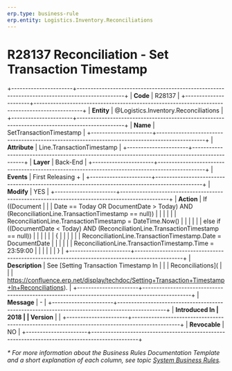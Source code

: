 ```yaml
---
erp.type: business-rule
erp.entity: Logistics.Inventory.Reconciliations
---
```


# R28137 Reconciliation - Set Transaction Timestamp
+----------------------+-----------------------------------------------------------------------------------------------+
| **Code**             | R28137                                                                                        |
+----------------------+-----------------------------------------------------------------------------------------------+
| **Entity**           | @Logistics.Inventory.Reconciliations                                                          |
+----------------------+-----------------------------------------------------------------------------------------------+
| **Name**             | SetTransactionTimestamp                                                                       |
+----------------------+-----------------------------------------------------------------------------------------------+
| **Attribute**        | Line.TransactionTimestamp                                                                     |
+----------------------+-----------------------------------------------------------------------------------------------+
| **Layer**            | Back-End                                                                                      |
+----------------------+-----------------------------------------------------------------------------------------------+
| **Events**           | First Releasing +                                                                             |
+----------------------+-----------------------------------------------------------------------------------------------+
| **Modify**           | YES                                                                                           |
+----------------------+-----------------------------------------------------------------------------------------------+
| **Action**           |     If ((Document                                                                             |
|                      | Date == Today OR DocumentDate > Today) AND (ReconciliationLine.TransactionTimestamp == null)) |
|                      |                                                                                               |
|                      |     ReconciliationLine.TransactionTimestamp = DateTime.Now()                                  |
|                      |                                                                                               |
|                      |     else if ((DocumentDate < Today) AND (ReconciliationLine.TransactionTimestamp == null))    |
|                      |                                                                                               |
|                      |     {                                                                                         |
|                      |                                                                                               |
|                      |     ReconciliationLine.TransactionTimestamp.Date = DocumentDate                               |
|                      |                                                                                               |
|                      |     ReconciliationLine.TransactionTimestamp.Time = 23:59:00                                   |
|                      |                                                                                               |
|                      |     }                                                                                         |
+----------------------+-----------------------------------------------------------------------------------------------+
| **Description**      | See [Setting Transaction Timestamp In                                                         |
|                      | Reconciliations](                                                                             |
|                      | https://confluence.erp.net/display/techdoc/Setting+Transaction+Timestamp+In+Reconciliations). |
+----------------------+-----------------------------------------------------------------------------------------------+
| **Message**          | \-                                                                                            |
+----------------------+-----------------------------------------------------------------------------------------------+
| **Introduced In      | 2018                                                                                          |
| Version**            |                                                                                               |
+----------------------+-----------------------------------------------------------------------------------------------+
| **Revocable**        | NO                                                                                            |
+----------------------+-----------------------------------------------------------------------------------------------+

*\* For more information about the Business Rules Documentation Template and a short explanation of each column, see
topic [System Business Rules](../templates/template-description-system-business-rules.md).*
